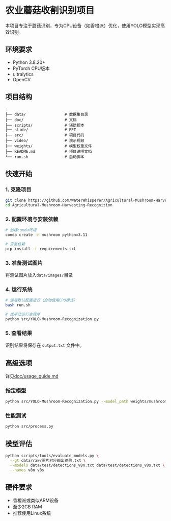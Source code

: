 # 农业蘑菇收割识别项目

本项目专注于蘑菇识别，专为CPU设备（如香橙派）优化，使用YOLO模型实现高效识别。

## 环境要求

- Python 3.8.20+
- PyTorch CPU版本
- ultralytics
- OpenCV

## 项目结构

```plaintext
.
├── data/                 # 数据集目录
├── doc/                  # 文档
├── scripts/              # 辅助脚本
├── slide/                # PPT 
├── src/                  # 项目代码
├── video/                # 演示视频
├── weights/              # 模型权重文件
├── README.md             # 项目说明文档
└── run.sh                # 启动脚本 
```

## 快速开始

### 1. 克隆项目

```bash
git clone https://github.com/WaterWhisperer/Agricultural-Mushroom-Harvesting-Recognition.git
cd Agricultural-Mushroom-Harvesting-Recognition
```

### 2. 配置环境与安装依赖

```bash
# 创建conda环境
conda create -n mushroom python=3.11

# 安装依赖
pip install -r requirements.txt
```

### 3. 准备测试图片

将测试图片放入`data/images/`目录

### 4. 运行系统

```bash
# 使用默认配置运行（自动使用CPU模式）
bash run.sh

# 或手动运行主程序
python src/YOLO-Mushroom-Recognization.py
```

### 5. 查看结果

识别结果将保存在 `output.txt` 文件中。

## 高级选项

详见[doc/usage_guide.md](https://github.com/WaterWhisperer/Agricultural-Mushroom-Harvesting-Recognition/blob/main/doc/usage_guide.md)

### 指定模型

```bash
python src/YOLO-Mushroom-Recognization.py --model_path weights/mushroom_v8n.pt
```

### 性能测试

```bash
python src/process.py
```

## 模型评估

```bash
python scripts/tools/evaluate_models.py \
  --gt data/raw/图片对应输出结果.txt \
  --models data/test/detections_v8n.txt data/test/detections_v8s.txt \
  --names v8n v8s
```

## 硬件要求

- 香橙派或类似ARM设备
- 至少2GB RAM
- 推荐使用Linux系统
